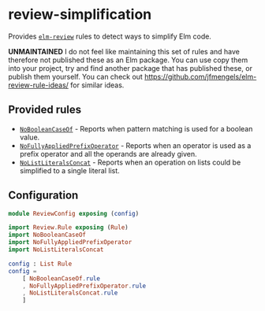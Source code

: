 # review-simplification

Provides [`elm-review`](https://package.elm-lang.org/packages/jfmengels/elm-review/latest/) rules to detect ways to simplify Elm code.

**UNMAINTAINED** I do not feel like maintaining this set of rules and have therefore not published these as an Elm package. You can use copy them into your project, try and find another package that has published these, or publish them yourself. You can check out https://github.com/jfmengels/elm-review-rule-ideas/ for similar ideas.

## Provided rules

- [`NoBooleanCaseOf`](https://elm-doc-preview.netlify.app/NoBooleanCaseOf?repo=jfmengels%2Freview-simplification&version=master) - Reports when pattern matching is used for a boolean value.
- [`NoFullyAppliedPrefixOperator`](https://elm-doc-preview.netlify.app/NoFullyAppliedPrefixOperator?repo=jfmengels%2Freview-simplification&version=master) - Reports when an operator is used as a prefix operator and all the operands are already given.
- [`NoListLiteralsConcat`](https://elm-doc-preview.netlify.app/NoListLiteralsConcat?repo=jfmengels%2Freview-simplification&version=master) - Reports when an operation on lists could be simplified to a single literal list.


## Configuration

```elm
module ReviewConfig exposing (config)

import Review.Rule exposing (Rule)
import NoBooleanCaseOf
import NoFullyAppliedPrefixOperator
import NoListLiteralsConcat

config : List Rule
config =
    [ NoBooleanCaseOf.rule
    , NoFullyAppliedPrefixOperator.rule
    , NoListLiteralsConcat.rule
    ]
```
